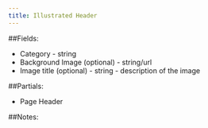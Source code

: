 ```yaml
---
title: Illustrated Header
---
```


##Fields: 
* Category - string 
* Background Image (optional) - string/url
* Image title (optional) - string - description of the image

##Partials:
* Page Header

##Notes:

